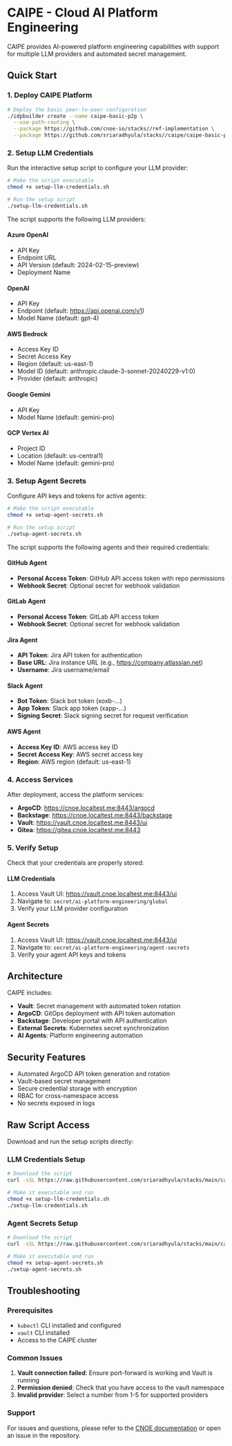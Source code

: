 # CAIPE - Cloud AI Platform Engineering

CAIPE provides AI-powered platform engineering capabilities with support for multiple LLM providers and automated secret management.

## Quick Start

### 1. Deploy CAIPE Platform

```bash
# Deploy the basic peer-to-peer configuration
./idpbuilder create --name caipe-basic-p2p \
  --use-path-routing \
  --package https://github.com/cnoe-io/stacks//ref-implementation \
  --package https://github.com/sriaradhyula/stacks//caipe/caipe-basic-p2p
```

### 2. Setup LLM Credentials

Run the interactive setup script to configure your LLM provider:

```bash
# Make the script executable
chmod +x setup-llm-credentials.sh

# Run the setup script
./setup-llm-credentials.sh
```

The script supports the following LLM providers:

#### Azure OpenAI
- API Key
- Endpoint URL
- API Version (default: 2024-02-15-preview)
- Deployment Name

#### OpenAI
- API Key
- Endpoint (default: https://api.openai.com/v1)
- Model Name (default: gpt-4)

#### AWS Bedrock
- Access Key ID
- Secret Access Key
- Region (default: us-east-1)
- Model ID (default: anthropic.claude-3-sonnet-20240229-v1:0)
- Provider (default: anthropic)

#### Google Gemini
- API Key
- Model Name (default: gemini-pro)

#### GCP Vertex AI
- Project ID
- Location (default: us-central1)
- Model Name (default: gemini-pro)

### 3. Setup Agent Secrets

Configure API keys and tokens for active agents:

```bash
# Make the script executable
chmod +x setup-agent-secrets.sh

# Run the setup script
./setup-agent-secrets.sh
```

The script supports the following agents and their required credentials:

#### GitHub Agent
- **Personal Access Token**: GitHub API access token with repo permissions
- **Webhook Secret**: Optional secret for webhook validation

#### GitLab Agent  
- **Personal Access Token**: GitLab API access token
- **Webhook Secret**: Optional secret for webhook validation

#### Jira Agent
- **API Token**: Jira API token for authentication
- **Base URL**: Jira instance URL (e.g., https://company.atlassian.net)
- **Username**: Jira username/email

#### Slack Agent
- **Bot Token**: Slack bot token (xoxb-...)
- **App Token**: Slack app token (xapp-...)
- **Signing Secret**: Slack signing secret for request verification

#### AWS Agent
- **Access Key ID**: AWS access key ID
- **Secret Access Key**: AWS secret access key
- **Region**: AWS region (default: us-east-1)

### 4. Access Services

After deployment, access the platform services:

- **ArgoCD**: https://cnoe.localtest.me:8443/argocd
- **Backstage**: https://cnoe.localtest.me:8443/backstage
- **Vault**: https://vault.cnoe.localtest.me:8443/ui
- **Gitea**: https://gitea.cnoe.localtest.me:8443

### 5. Verify Setup

Check that your credentials are properly stored:

#### LLM Credentials
1. Access Vault UI: https://vault.cnoe.localtest.me:8443/ui
2. Navigate to: `secret/ai-platform-engineering/global`
3. Verify your LLM provider configuration

#### Agent Secrets
1. Access Vault UI: https://vault.cnoe.localtest.me:8443/ui
2. Navigate to: `secret/ai-platform-engineering/agent-secrets`
3. Verify your agent API keys and tokens

## Architecture

CAIPE includes:

- **Vault**: Secret management with automated token rotation
- **ArgoCD**: GitOps deployment with API token automation
- **Backstage**: Developer portal with API authentication
- **External Secrets**: Kubernetes secret synchronization
- **AI Agents**: Platform engineering automation

## Security Features

- Automated ArgoCD API token generation and rotation
- Vault-based secret management
- Secure credential storage with encryption
- RBAC for cross-namespace access
- No secrets exposed in logs

## Raw Script Access

Download and run the setup scripts directly:

### LLM Credentials Setup
```bash
# Download the script
curl -sSL https://raw.githubusercontent.com/sriaradhyula/stacks/main/caipe/setup-llm-credentials.sh -o setup-llm-credentials.sh

# Make it executable and run
chmod +x setup-llm-credentials.sh
./setup-llm-credentials.sh
```

### Agent Secrets Setup
```bash
# Download the script
curl -sSL https://raw.githubusercontent.com/sriaradhyula/stacks/main/caipe/setup-agent-secrets.sh -o setup-agent-secrets.sh

# Make it executable and run
chmod +x setup-agent-secrets.sh
./setup-agent-secrets.sh
```

## Troubleshooting

### Prerequisites
- `kubectl` CLI installed and configured
- `vault` CLI installed
- Access to the CAIPE cluster

### Common Issues

1. **Vault connection failed**: Ensure port-forward is working and Vault is running
2. **Permission denied**: Check that you have access to the vault namespace
3. **Invalid provider**: Select a number from 1-5 for supported providers

### Support

For issues and questions, please refer to the [CNOE documentation](https://cnoe.io/docs/) or open an issue in the repository.
